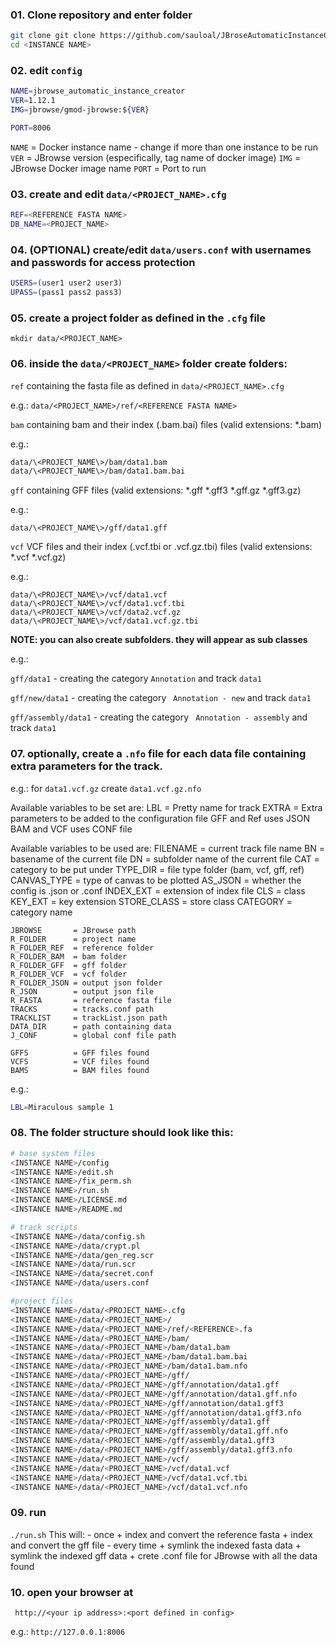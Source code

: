 ### 01. Clone repository and enter folder

 ```bash
git clone git clone https://github.com/sauloal/JBroseAutomaticInstanceCreator.git <INSTANCE NAME>
cd <INSTANCE NAME>
 ```

### 02. edit ```config```
 ```bash
NAME=jbrowse_automatic_instance_creator
VER=1.12.1
IMG=jbrowse/gmod-jbrowse:${VER}

PORT=8006
```

```NAME``` = Docker instance name - change if more than one instance to be run
```VER```  = JBrowse version (especifically, tag name of docker image)
```IMG```  = JBrowse Docker image name
```PORT``` = Port to run

### 03. create and edit ```data/<PROJECT_NAME>.cfg```

 ```bash
REF=<REFERENCE FASTA NAME>
DB_NAME=<PROJECT_NAME>
```

### 04. (OPTIONAL) create/edit ```data/users.conf``` with usernames and passwords for access protection

 ``` bash
USERS=(user1 user2 user3)
UPASS=(pass1 pass2 pass3)
```

### 05. create a project folder as defined in the ```.cfg``` file

 ```mkdir data/<PROJECT_NAME>```

### 06. inside the ```data/<PROJECT_NAME>``` folder create folders:

 ``` ref ```  containing the fasta file as defined in ```data/<PROJECT_NAME>.cfg```

  e.g.: ```data/<PROJECT_NAME>/ref/<REFERENCE FASTA NAME>```

 ``` bam ```  containing bam and their index (.bam.bai) files (valid extensions: *.bam)

  e.g.: 
 ```bash
data/\<PROJECT_NAME\>/bam/data1.bam
data/\<PROJECT_NAME\>/bam/data1.bam.bai
 ```

 ``` gff ```  containing GFF files (valid extensions: *.gff *.gff3 *.gff.gz *.gff3.gz)

  e.g.: 
 ```
data/\<PROJECT_NAME\>/gff/data1.gff
```

 ``` vcf ```  VCF files and their index (.vcf.tbi or .vcf.gz.tbi) files (valid extensions: *.vcf  *.vcf.gz)

  e.g.:
 ```
data/\<PROJECT_NAME\>/vcf/data1.vcf
data/\<PROJECT_NAME\>/vcf/data1.vcf.tbi
data/\<PROJECT_NAME\>/vcf/data2.vcf.gz
data/\<PROJECT_NAME\>/vcf/data1.vcf.gz.tbi
```

  **NOTE: you can also create subfolders. they will appear as sub classes**
  
  e.g.: 
  
  ``` gff/data1 ``` - creating the category ``` Annotation ``` and track ``` data1 ```


  ``` gff/new/data1 ``` - creating the category ``` Annotation - new``` and track ``` data1 ```


  ``` gff/assembly/data1 ``` - creating the category ``` Annotation - assembly``` and track ``` data1 ```


### 07. optionally, create a ```.nfo``` file for each data file containing extra parameters for the track.

  e.g.: for ```data1.vcf.gz``` create ```data1.vcf.gz.nfo```

  Available variables to be set are:
    LBL           = Pretty name for track
    EXTRA         = Extra parameters to be added to the configuration file
                    GFF and Ref uses JSON
                    BAM and VCF uses CONF file

  Available variables to be used are:
    FILENAME      = current track file name
    BN            = basename of the current file
    DN            = subfolder name of the current file
    CAT           = category to be put under
    TYPE_DIR      = file type folder (bam, vcf, gff, ref)
    CANVAS_TYPE   = type of canvas to be plotted
    AS_JSON       = whether the config is .json or .conf
    INDEX_EXT     = extension of index file
    CLS           = class
    KEY_EXT       = key extension
    STORE_CLASS   = store class
    CATEGORY      = category name

    JBROWSE       = JBrowse path
    R_FOLDER      = project name
    R_FOLDER_REF  = reference folder
    R_FOLDER_BAM  = bam folder
    R_FOLDER_GFF  = gff folder
    R_FOLDER_VCF  = vcf folder
    R_FOLDER_JSON = output json folder
    R_JSON        = output json file
    R_FASTA       = reference fasta file
    TRACKS        = tracks.conf path
    TRACKLIST     = trackList.json path
    DATA_DIR      = path containing data
    J_CONF        = global conf file path

    GFFS          = GFF files found
    VCFS          = VCF files found
    BAMS          = BAM files found


  e.g.:
 ```bash
LBL=Miraculous sample 1
```


### 08. The folder structure should look like this:
 ```bash
# base system files
<INSTANCE NAME>/config
<INSTANCE NAME>/edit.sh
<INSTANCE NAME>/fix_perm.sh
<INSTANCE NAME>/run.sh
<INSTANCE NAME>/LICENSE.md
<INSTANCE NAME>/README.md

# track scripts
<INSTANCE NAME>/data/config.sh
<INSTANCE NAME>/data/crypt.pl
<INSTANCE NAME>/data/gen_reg.scr
<INSTANCE NAME>/data/run.scr
<INSTANCE NAME>/data/secret.conf
<INSTANCE NAME>/data/users.conf

#project files
<INSTANCE NAME>/data/<PROJECT_NAME>.cfg
<INSTANCE NAME>/data/<PROJECT_NAME>/
<INSTANCE NAME>/data/<PROJECT_NAME>/ref/<REFERENCE>.fa
<INSTANCE NAME>/data/<PROJECT_NAME>/bam/
<INSTANCE NAME>/data/<PROJECT_NAME>/bam/data1.bam
<INSTANCE NAME>/data/<PROJECT_NAME>/bam/data1.bam.bai
<INSTANCE NAME>/data/<PROJECT_NAME>/bam/data1.bam.nfo
<INSTANCE NAME>/data/<PROJECT_NAME>/gff/
<INSTANCE NAME>/data/<PROJECT_NAME>/gff/annotation/data1.gff
<INSTANCE NAME>/data/<PROJECT_NAME>/gff/annotation/data1.gff.nfo
<INSTANCE NAME>/data/<PROJECT_NAME>/gff/annotation/data1.gff3
<INSTANCE NAME>/data/<PROJECT_NAME>/gff/annotation/data1.gff3.nfo
<INSTANCE NAME>/data/<PROJECT_NAME>/gff/assembly/data1.gff
<INSTANCE NAME>/data/<PROJECT_NAME>/gff/assembly/data1.gff.nfo
<INSTANCE NAME>/data/<PROJECT_NAME>/gff/assembly/data1.gff3
<INSTANCE NAME>/data/<PROJECT_NAME>/gff/assembly/data1.gff3.nfo
<INSTANCE NAME>/data/<PROJECT_NAME>/vcf/
<INSTANCE NAME>/data/<PROJECT_NAME>/vcf/data1.vcf
<INSTANCE NAME>/data/<PROJECT_NAME>/vcf/data1.vcf.tbi
<INSTANCE NAME>/data/<PROJECT_NAME>/vcf/data1.vcf.nfo
```


### 09. run
 ``` ./run.sh ```
  This will:
    - once
      + index and convert the reference fasta
      + index and convert the gff file
    - every time
      + symlink the indexed fasta data
      + symlink the indexed gff data
      + crete .conf file for JBrowse with all the data found


### 10. open your browser at
 ``` http://<your ip address>:<port defined in config>```

 e.g.: ```http://127.0.0.1:8006```
